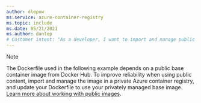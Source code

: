```yaml
---
author: dlepow
ms.service: azure-container-registry
ms.topic: include
ms.date: 05/21/2021
ms.author: danlep
# Customer intent: "As a developer, I want to import and manage public container images in a private registry, so that I can enhance the reliability and security of my containerized applications."
---
```

> [!NOTE]
> The Dockerfile used in the following example depends on a public base container image from Docker Hub. To improve reliability when using public content, import and manage the image in a private Azure container registry, and update your Dockerfile to use your privately managed base image. [Learn more about working with public images](../buffer-gate-public-content.md).